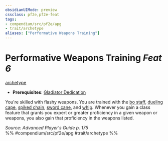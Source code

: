```yaml
---
obsidianUIMode: preview
cssclass: pf2e,pf2e-feat
tags:
- compendium/src/pf2e/apg
- trait/archetype
aliases: ["Performative Weapons Training"]
---
```

# Performative Weapons Training  *Feat 6*  
[archetype](../../rules/traits/archetype.md)  

- **Prerequisites**: [Gladiator Dedication](gladiator-dedication-apg.md)

You're skilled with flashy weapons. You are trained with the [bo staff](../equipment/items/bo-staff.md), [dueling cape](../equipment/items/dueling-cape-apg.md), [spiked chain](../equipment/items/spiked-chain.md), [sword cane](../equipment/items/sword-cane-apg.md), and [whip](../equipment/items/whip.md). Whenever you gain a class feature that grants you expert or greater proficiency in a given weapon or weapons, you also gain that proficiency in the weapons listed.

*Source: Advanced Player's Guide p. 175*  
%% #compendium/src/pf2e/apg #trait/archetype %%